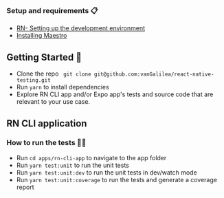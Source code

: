 ### Setup and requirements 📋
- [RN- Setting up the development environment](https://reactnative.dev/docs/environment-setup)
- [Installing Maestro](https://maestro.mobile.dev/getting-started/installing-maestro)

## Getting Started 🚀
- Clone the repo ` git clone git@github.com:vanGalilea/react-native-testing.git`
- Run `yarn` to install dependencies
- Explore RN CLI app and/or Expo app's tests and source code that are relevant to your use case.


## RN CLI application
### How to run the tests 🏃‍♀️
- Run `cd apps/rn-cli-app` to navigate to the app folder
- Run `yarn test:unit` to run the unit tests 
- Run `yarn test:unit:dev` to run the unit tests in dev/watch mode
- Run `yarn test:unit:coverage` to run the tests and generate a coverage report


